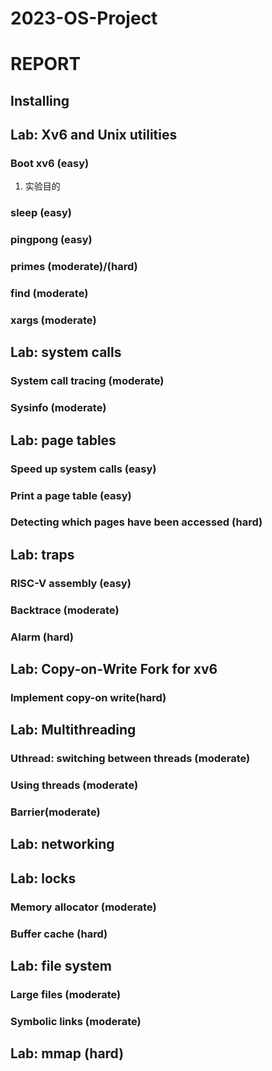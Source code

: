 # 2023-OS-Project

# REPORT

## Installing



## Lab: Xv6 and Unix utilities

### Boot xv6 (easy)

1. 实验目的

### sleep (easy)

### pingpong (easy)

### primes (moderate)/(hard)

### find (moderate)

### xargs (moderate)

## Lab: system calls

### System call tracing (moderate)

### Sysinfo (moderate)

## Lab: page tables

### Speed up system calls (easy)

### Print a page table (easy)

### Detecting which pages have been accessed (hard)

## Lab: traps

### RISC-V assembly (easy)

### Backtrace (moderate)

### Alarm (hard)

## Lab: Copy-on-Write Fork for xv6

### Implement copy-on write(hard)

## Lab: Multithreading

### Uthread: switching between threads (moderate)

### Using threads (moderate)

### Barrier(moderate)

## Lab: networking

## Lab: locks

### Memory allocator (moderate)

### Buffer cache (hard)

## Lab: file system

### Large files (moderate)

### Symbolic links (moderate)

## Lab: mmap (hard)